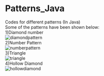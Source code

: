 # Patterns_Java
Codes for different patterns (In Java)</br>
Some of the patterns have been shown below:</br>
1)Diamond number</br>
![diamondpattern](https://user-images.githubusercontent.com/29675122/44355046-186d5400-a4c9-11e8-834d-c6aaf7282a52.png)</br>
2)Number Pattern</br>
![numberpattern](https://user-images.githubusercontent.com/29675122/44421090-42904600-a59d-11e8-9f48-e13e141f87f0.png)</br>
3)Triangle</br>
![triangle](https://user-images.githubusercontent.com/29675122/44421099-47ed9080-a59d-11e8-8b8c-f281d1cd3fc9.png)</br>
4)Hollow Diamond</br>
![hollowdiamond](https://user-images.githubusercontent.com/29675122/44421108-4de37180-a59d-11e8-839a-8fbdc2666b54.png)</br>
